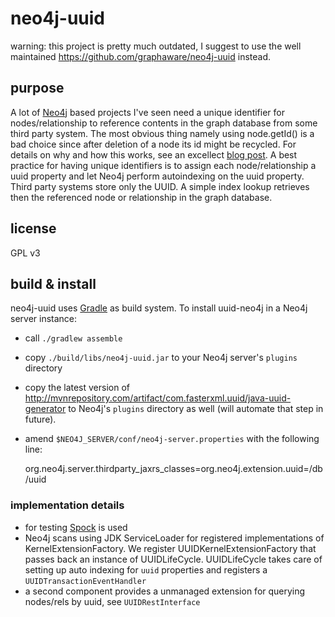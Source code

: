 # neo4j-uuid #

warning: this project is pretty much outdated, I suggest to use the well maintained https://github.com/graphaware/neo4j-uuid instead.

## purpose ##
A lot of [Neo4j](http://www.neo4j.org) based projects I've seen need a unique identifier for nodes/relationship to reference contents in the graph database from some third party system. The most obvious thing namely using node.getId() is a bad choice since after deletion of a node its id might be recycled. For details on why and how this works, see an excellect [blog post](http://digitalstain.blogspot.de/2010/10/neo4j-internals-file-storage.html).
A best practice for having unique identifiers is to assign each node/relationship a uuid property and let Neo4j perform autoindexing on the uuid property. Third party systems store only the UUID. A simple index lookup retrieves then the referenced node or relationship in the graph database.

## license ##
GPL v3

## build & install ##
neo4j-uuid uses [Gradle](http://www.gradle.org) as build system. To install uuid-neo4j in a Neo4j server instance:
* call `./gradlew assemble`
* copy `./build/libs/neo4j-uuid.jar` to your Neo4j server's `plugins` directory
* copy the latest version of http://mvnrepository.com/artifact/com.fasterxml.uuid/java-uuid-generator to Neo4j's `plugins` directory as well (will automate that step in future).
* amend `$NEO4J_SERVER/conf/neo4j-server.properties` with the following line:

    org.neo4j.server.thirdparty_jaxrs_classes=org.neo4j.extension.uuid=/db/uuid


### implementation details ###
* for testing [Spock](http://www.spockframework.org) is used
* Neo4j scans using JDK ServiceLoader for registered implementations of KernelExtensionFactory. We register UUIDKernelExtensionFactory that passes back an instance of UUIDLifeCycle. UUIDLifeCycle takes care of setting up auto indexing for `uuid` properties and registers a `UUIDTransactionEventHandler`
* a second component provides a unmanaged extension for querying nodes/rels by uuid, see `UUIDRestInterface`
